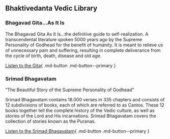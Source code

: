 ## Bhaktivedanta Vedic Library
### Bhagavad Gita…As It Is

The Bhagavad Gita As It Is…the definitive guide to self-realization. A transcendental literature spoken 5000 years ago by the Supreme Personality of Godhead for the benefit of humanity. It is meant to relieve us of unnecessary pain and suffering, resulting in complete deliverance from the cycle of birth, death, disease and old age.

[Listen to the Gita](https://bhaktivedantavediclibrary.org/books/bhagavad-gita/){ .md-button .md-button--primary }

### Srimad Bhagavatam

“The Beautiful Story of the Supreme Personality of Godhead”

Srimad Bhagavatam contains 18.000 verses in 335 chapters and consists of 12 subdivisions of books, each of which are referred to as Cantos. These 12 books together tell the complete history of the Vedic culture, as well as stories of the Lord and His incarnations. Srimad Bhagavatam covers the collection of stories known as the Puranas.

[Listen to the Srimad Bhagavatam](https://bhaktivedantavediclibrary.org/books/srimad-bhagavatam/){ .md-button .md-button--primary }

